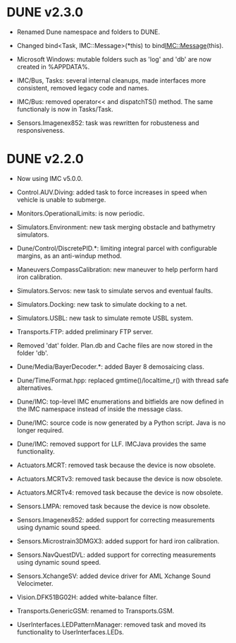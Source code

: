 DUNE v2.3.0
===========

* Renamed Dune namespace and folders to DUNE.

* Changed bind<Task, IMC::Message>(*this) to
  bind<IMC::Message>(this).

* Microsoft Windows: mutable folders such as 'log' and 'db' are now
  created in %APPDATA%.

* IMC/Bus, Tasks: several internal cleanups, made interfaces more
  consistent, removed legacy code and names.

* IMC/Bus: removed operator<< and dispatchTS() method. The same
  functionaly is now in Tasks/Task.

* Sensors.Imagenex852: task was rewritten for robusteness and
  responsiveness.

DUNE v2.2.0
===========

* Now using IMC v5.0.0.

* Control.AUV.Diving: added task to force increases in speed when vehicle
  is unable to submerge.

* Monitors.OperationalLimits: is now periodic.

* Simulators.Environment: new task merging obstacle and bathymetry
  simulators.

* Dune/Control/DiscretePID.*: limiting integral parcel with configurable
  margins, as an anti-windup method.

* Maneuvers.CompassCalibration: new maneuver to help perform hard iron
  calibration.

* Simulators.Servos: new task to simulate servos and eventual faults.

* Simulators.Docking: new task to simulate docking to a net.

* Simulators.USBL: new task to simulate remote USBL system.

* Transports.FTP: added preliminary FTP server.

* Removed 'dat' folder. Plan.db and Cache files are now stored in the
  folder 'db'.

* Dune/Media/BayerDecoder.*: added Bayer 8 demosaicing class.

* Dune/Time/Format.hpp: replaced gmtime()/localtime_r() with thread
  safe alternatives.

* Dune/IMC: top-level IMC enumerations and bitfields are now defined
  in the IMC namespace instead of inside the message class.

* Dune/IMC: source code is now generated by a Python script. Java is no
  longer required.

* Dune/IMC: removed support for LLF. IMCJava provides the same
  functionality.

* Actuators.MCRT: removed task because the device is now obsolete.

* Actuators.MCRTv3: removed task because the device is now obsolete.

* Actuators.MCRTv4: removed task because the device is now obsolete.

* Sensors.LMPA: removed task because the device is now obsolete.

* Sensors.Imagenex852: added support for correcting measurements using
  dynamic sound speed.

* Sensors.Microstrain3DMGX3: added support for hard iron calibration.

* Sensors.NavQuestDVL: added support for correcting measurements using
  dynamic sound speed.

* Sensors.XchangeSV: added device driver for AML Xchange Sound
  Velocimeter.

* Vision.DFK51BG02H: added white-balance filter.

* Transports.GenericGSM: renamed to Transports.GSM.

* UserInterfaces.LEDPatternManager: removed task and moved its
  functionality to UserInterfaces.LEDs.
